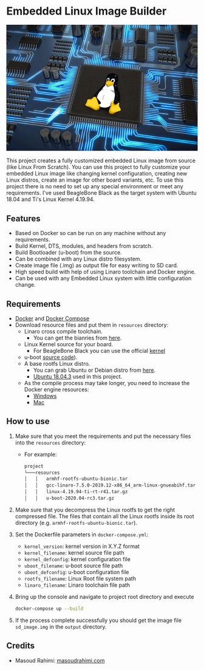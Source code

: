# Embedded Linux Image Builder

![embedded-linux-image-builder](./images/embedded.png)

This project creates a fully customized embedded Linux image from source (like Linux From Scratch). You can use this project to fully customize your embedded Linux image like changing kernel configuration, creating new Linux distros, create an image for other board variants, etc. To use this project there is no need to set up any special environment or meet any requirements.
I've used BeagleBone Black as the target system with Ubuntu 18.04 and Ti's Linux Kernel 4.19.94.

## Features

* Based on Docker so can be run on any machine without any requirements.
* Build Kernel, DTS, modules, and headers from scratch.
* Build Bootloader (u-boot) from the source.
* Can be combined with any Linux distro filesystem.
* Create image file (.img) as output file for easy writing to SD card.
* High speed build with help of using Linaro toolchain and Docker engine.
* Can be used with any Embedded Linux system with little configuration change.

## Requirements

* [Docker](https://docs.docker.com/install/) and [Docker Compose](https://docs.docker.com/compose/install/)
* Download resource files and put them in `resources` directory:
  * Linaro cross compile toolchain.
    * You can get the bianries from [here](https://www.linaro.org/downloads/).
  * Linux Kernel source for your board.
    * For BeagleBone Black you can use the official [kernel](https://github.com/beagleboard/linux)
  * u-boot [source code](https://github.com/u-boot/u-boot)).
  * A base rootfs Linux distro.
    * You can grab Ubuntu or Debian distro from [here](https://rcn-ee.com/rootfs/eewiki/minfs/).
    * [Ubuntu 18.04.3](https://rcn-ee.com/rootfs/eewiki/minfs/ubuntu-18.04.3-minimal-armhf-2020-02-10.tar.xz) used in this project.
  * As the compile process may take longer, you need to increase the Docker engine resources:
    * [Windows](https://docs.docker.com/docker-for-windows/#advanced#resources)
    * [Mac](https://docs.docker.com/docker-for-mac/#memory#resources)

## How to use

1. Make sure that you meet the requirements and put the necessary files into the `resources` directory:
    * For example:

      ```bash
      project
      └───resources
      │   │   armhf-rootfs-ubuntu-bionic.tar
      │   │   gcc-linaro-7.5.0-2019.12-x86_64_arm-linux-gnueabihf.tar
      │   │   linux-4.19.94-ti-rt-r41.tar.gz
      │   │   u-boot-2020.04-rc3.tar.gz

      ```

2. Make sure that you decompress the Linux rootfs to get the right compressed file. The files that contain all the Linux rootfs inside its root directory (e.g. `armhf-rootfs-ubuntu-bionic.tar`).
3. Set the Dockerfile parameters in `docker-compose.yml`:
   * `kernel_version`: kernel version in X.Y.Z format
   * `kernel_filename`: kernel source file path
   * `kernel_defconfig`: kernel configuration file
   * `uboot_filename`: u-boot source file path
   * `uboot_defconfig`: u-boot configuration file
   * `rootfs_filename`: Linux Root file system path
   * `linaro_filename`: Linaro toolchain file path

4. Bring up the console and navigate to project root directory and execute

   ```bash
   docker-compose up --build
   ```

5. If the process complete successfully you should get the image file `sd_image.img` in the `output` directory.

## Credits

* Masoud Rahimi: [masoudrahimi.com](http://masoudrahimi.com)
